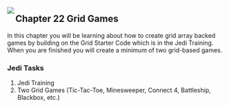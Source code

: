 <img align="left" src="http://hermonswebsites.com/Classes/CS/python.png"><H2>Chapter 22 Grid Games</H2>

In this chapter you will be learning about how to create grid array backed games by building on the Grid Starter Code which is in the Jedi Training. When you are finished you will create a minimum of two grid-based games. 


<h3>Jedi Tasks</h3>
<ol>
  <li>Jedi Training</li>
  <li>Two Grid Games (Tic-Tac-Toe, Minesweeper, Connect 4, Battleship, Blackbox, etc.)</li>
  </ol>
